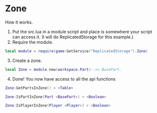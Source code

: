 # Zone
How it works.

1. Put the src.lua in a module script and place is somewhere your script can access it. (I will do ReplicatedStorage for this example.)
2. Require the module.
```lua
local module = require(game:GetService("ReplicatedStorage").Zone)
```
3. Create a zone.
```lua
local Zone = module.new(workspace.Part)-->> BasePart.
```
4. Done! You now have access to all the api functions
```lua
Zone:GetPartsInZone() > <Table>

Zone:IsPartInZone(Part <BasePart>) > <Boolean>

Zone:IsPlayerInZone(Player <Player>) > <Boolean>
```
